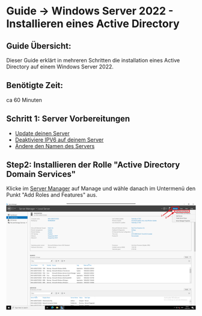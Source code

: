 # Guide -> Windows Server 2022 - Installieren eines Active Directory

## Guide Übersicht:
Dieser Guide erklärt in mehreren Schritten die installation eines Active Directory auf einem Windows Server 2022. 
## Benötigte Zeit:
ca 60 Minuten
## Schritt 1: Server Vorbereitungen
- [Update deinen Server](https://github.com/GeraldLeikam/tutorials/blob/master/windows/server/2022/server_manager_wip.md#guide---updating-windows-server)
- [Deaktiviere IPV6 auf deinem Server]
- [Ändere den Namen des Servers](https://github.com/GeraldLeikam/tutorials/blob/master/windows/server/2022/server_manager_wip.md#guide---change-computer-name)
## Step2: Installieren der Rolle "Active Directory Domain Services"

Klicke im [Server Manager](https://github.com/GeraldLeikam/tutorials/blob/master/windows/server/2022/server_manager_wip.md#guide---windows-server-2022---the-server-manager) auf Manage und wähle danach im Untermenü den Punkt "Add Roles and Features" aus.

![image](https://github.com/GeraldLeikam/tutorials/blob/master/images/windows/server/install_ad/windows_server_2022_%20install_ad_add_roles_and_features.png)




[Deaktiviere IPV6 auf deinem Server]: https://github.com/GeraldLeikam/tutorials/blob/master/windows/server/2022/disable_ipv6_network.md

